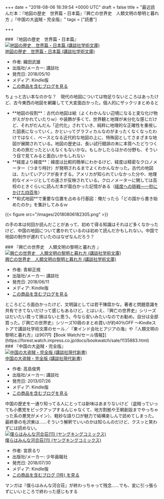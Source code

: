 
+++
date = "2018-08-06 18:39:54 +0000 UTC"
draft = false
title = "最近読んだ本：『地図の歴史　世界篇・日本篇』『興亡の世界史　人類文明の黎明と暮れ方 』『中国の大盗賊・完全版』"
tags = ["読書"]

+++
<div class="section">
    ### 『地図の歴史　世界篇・日本篇』
    <div class="hatena-asin-detail"><a href="http://www.amazon.co.jp/exec/obidos/ASIN/B07CPVXWV6/bestylesnet-22/"><img src="https://images-fe.ssl-images-amazon.com/images/I/61C3R86Bv6L._SL160_.jpg" class="hatena-asin-detail-image" alt="地図の歴史　世界篇・日本篇 (講談社学術文庫)" title="地図の歴史　世界篇・日本篇 (講談社学術文庫)"/></a><div class="hatena-asin-detail-info"><a href="http://www.amazon.co.jp/exec/obidos/ASIN/B07CPVXWV6/bestylesnet-22/">地図の歴史　世界篇・日本篇 (講談社学術文庫)</a><ul><li><span class="hatena-asin-detail-label">作者:</span> 織田武雄</li><li><span class="hatena-asin-detail-label">出版社/メーカー:</span> 講談社</li><li><span class="hatena-asin-detail-label">発売日:</span> 2018/05/10</li><li><span class="hatena-asin-detail-label">メディア:</span> Kindle版</li><li><a href="http://d.hatena.ne.jp/asin/B07CPVXWV6/bestylesnet-22" target="_blank">この商品を含むブログを見る</a></li></ul></div><div class="hatena-asin-detail-foot"></div></div>ちょっと古い本なのかな？　現代の地図については物足りないところはあったけど、古今東西の地図を網羅してて大変面白かった。個人的にザックリまとめると

<ul>
<li>**地図の役割**：古代の地図は絵（よくわかんない辺境になると変な化け物がえがかれていたりｗ）や装飾が多くて、世界観と地理が未分化な感じだけど、それがだんだん「近代化」されていき、純粋に地理的な正確性を重視した図表になっていく。かといってグラフィカルなのがまったくなくなったわけではなく、ベースとなる近代的な地図の上に、特殊図としてさまざまな地図が展開されている。地図の歴史は、長い試行錯誤の末に本質へたどりつくための旅だったといえなくもないかな。もしかしたらほかの分野も、そういう目で見てみると面白いかもしれない</li>
<li>**経度より緯度**：緯度は比較的簡単にわかるけど、経度は精密なクロノメーター（つまり時計）が発明されるまでよくわかんなかった。古代の地図は、たいていアジアが長すぎる。アメリカが知られていなかった分や、地理的なイメージとしての遠さが反映されている。クロノメーターに関しては高校のときぐらいに読んだ本が面白かった記憶がある（<a href="http://d.hatena.ne.jp/asin/4881355058/bestylesnet-22">経度への挑戦―一秒にかけた四百年</a>）</li>
<li>**和式地図**で重要な位置を占める行基図：俺だったら「どの国から書き始めたのか」を集計してみるｗ</li>
</ul>

{{< figure src="/images/20180806182305.png"  >}}

の手の本は何回か読んだことがあって、初めて得る知識はそれほど多くなかったけど、中国の地図について書かれているのは初めて読んだかもしれない。中国で地図の制作が遅れていたのはなぜなんだろう？

</div>
<div class="section">
    ### 『興亡の世界史　人類文明の黎明と暮れ方 』
    <div class="hatena-asin-detail"><a href="http://www.amazon.co.jp/exec/obidos/ASIN/B07DD8BK8P/bestylesnet-22/"><img src="https://images-fe.ssl-images-amazon.com/images/I/51DY7xOqImL._SL160_.jpg" class="hatena-asin-detail-image" alt="興亡の世界史　人類文明の黎明と暮れ方 (講談社学術文庫)" title="興亡の世界史　人類文明の黎明と暮れ方 (講談社学術文庫)"/></a><div class="hatena-asin-detail-info"><a href="http://www.amazon.co.jp/exec/obidos/ASIN/B07DD8BK8P/bestylesnet-22/">興亡の世界史　人類文明の黎明と暮れ方 (講談社学術文庫)</a><ul><li><span class="hatena-asin-detail-label">作者:</span> 青柳正規</li><li><span class="hatena-asin-detail-label">出版社/メーカー:</span> 講談社</li><li><span class="hatena-asin-detail-label">発売日:</span> 2018/06/11</li><li><span class="hatena-asin-detail-label">メディア:</span> Kindle版</li><li><a href="http://d.hatena.ne.jp/asin/B07DD8BK8P/bestylesnet-22" target="_blank">この商品を含むブログを見る</a></li></ul></div><div class="hatena-asin-detail-foot"></div></div>ところどころ面白かったけど、文明論としては若干陳腐かな。著者と問題意識を共有できてないだけって感じもあるけど。とはいえ、『興亡の世界史』シリーズはだいたい買って損はないと思う。今なら安いみたいなのでお勧め。自分は全部買った。[『興亡の世界史』シリーズ10冊のまとめ買いが約40％OFF ～Kindleストアで講談社学術文庫のセール／『東インド会社とアジアの海』や『人類文明の黎明と暮れ方』は907円【Book Watch/セール情報】](https://forest.watch.impress.co.jp/docs/bookwatch/sale/1135883.html)<br/>


</div>
<div class="section">
    ### 『中国の大盗賊・完全版』
    <div class="hatena-asin-detail"><a href="http://www.amazon.co.jp/exec/obidos/ASIN/B00E3N04Z6/bestylesnet-22/"><img src="https://images-fe.ssl-images-amazon.com/images/I/31YHshMOilL._SL160_.jpg" class="hatena-asin-detail-image" alt="中国の大盗賊・完全版 (講談社現代新書)" title="中国の大盗賊・完全版 (講談社現代新書)"/></a><div class="hatena-asin-detail-info"><a href="http://www.amazon.co.jp/exec/obidos/ASIN/B00E3N04Z6/bestylesnet-22/">中国の大盗賊・完全版 (講談社現代新書)</a><ul><li><span class="hatena-asin-detail-label">作者:</span> 高島俊男</li><li><span class="hatena-asin-detail-label">出版社/メーカー:</span> 講談社</li><li><span class="hatena-asin-detail-label">発売日:</span> 2013/07/26</li><li><span class="hatena-asin-detail-label">メディア:</span> Kindle版</li><li><a href="http://d.hatena.ne.jp/asin/B00E3N04Z6/bestylesnet-22" target="_blank">この商品を含むブログを見る</a></li></ul></div><div class="hatena-asin-detail-foot"></div></div>中国の歴史を一通り知ってる人にとっては新味はあまりないけど（盗賊っていっても小悪党をピックアップするんじゃなくて、地方割拠や王朝創設までやっちゃった系の悪党がメイン）、軽妙な語り口が魅力で結構楽しんで読めてしまった。最終章の毛沢東は……そういう解釈でいいのかは知らんのだけど、クスッと笑わずには読めない。<div class="hatena-asin-detail"><a href="http://www.amazon.co.jp/exec/obidos/ASIN/B07FY8S6CS/bestylesnet-22/"><img src="https://images-fe.ssl-images-amazon.com/images/I/51K332zp8FL._SL160_.jpg" class="hatena-asin-detail-image" alt="僕らはみんな河合荘(11) (ヤングキングコミックス)" title="僕らはみんな河合荘(11) (ヤングキングコミックス)"/></a><div class="hatena-asin-detail-info"><a href="http://www.amazon.co.jp/exec/obidos/ASIN/B07FY8S6CS/bestylesnet-22/">僕らはみんな河合荘(11) (ヤングキングコミックス)</a><ul><li><span class="hatena-asin-detail-label">作者:</span> 宮原るり</li><li><span class="hatena-asin-detail-label">出版社/メーカー:</span> 少年画報社</li><li><span class="hatena-asin-detail-label">発売日:</span> 2018/07/30</li><li><span class="hatena-asin-detail-label">メディア:</span> Kindle版</li><li><a href="http://d.hatena.ne.jp/asin/B07FY8S6CS/bestylesnet-22" target="_blank">この商品を含むブログ (1件) を見る</a></li></ul></div><div class="hatena-asin-detail-foot"></div></div>マンガは『僕らはみんな河合荘』が終わっちゃって残念……でも、変に引っ張らずにいいところで終わった感じもする

</div>

